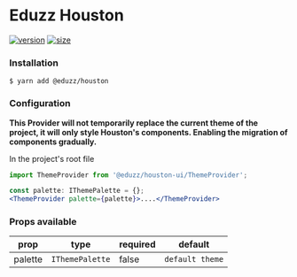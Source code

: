 # Eduzz Houston

[![version](https://img.shields.io/npm/v/@eduzz/@eduzz/houston-ui)](https://www.npmjs.com/package/@eduzz/houston)
[![size](https://img.shields.io/bundlephobia/min/@eduzz/houston-ui)](https://www.npmjs.com/package/@eduzz/houston)

### Installation

```
$ yarn add @eduzz/houston
```

### Configuration

**This Provider will not temporarily replace the current theme of the project, it will only style Houston's components. Enabling the migration of components gradually.**

In the project's root file

```js
import ThemeProvider from '@eduzz/houston-ui/ThemeProvider';
```

```jsx
const palette: IThemePalette = {};
<ThemeProvider palette={palette}>....</ThemeProvider>
```

### Props available

| prop    | type            | required | default         |
|---------|-----------------|----------|-----------------|
| palette | `IThemePalette` | false    | `default theme` |

